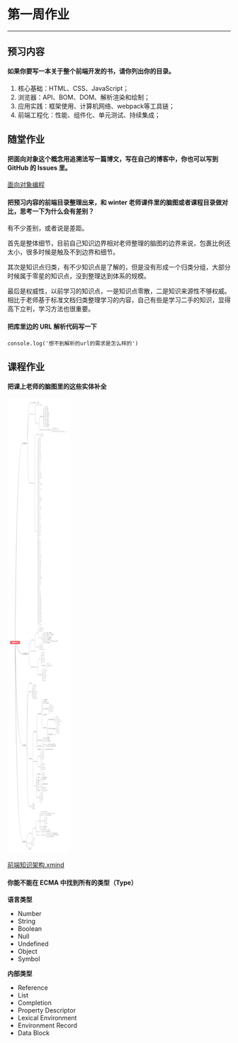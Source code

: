 # 第一周作业
---
## 预习内容

#### 如果你要写一本关于整个前端开发的书，请你列出你的目录。

1. 核心基础：HTML、CSS、JavaScript；
2. 浏览器：API、BOM、DOM、解析渲染和绘制； 
3. 应用实践：框架使用、计算机网络、webpack等工具链；
4. 前端工程化：性能、组件化、单元测试、持续集成；

## 随堂作业

#### 把面向对象这个概念用追溯法写一篇博文，写在自己的博客中，你也可以写到 GitHub 的 Issues 里。

[面向对象编程](https://github.com/bakenray/Frontend-01-Template/tree/master/week01/4.面向对象编程.md)

#### 把预习内容的前端目录整理出来，和 winter 老师课件里的脑图或者课程目录做对比，思考一下为什么会有差别？

有不少差别，或者说是差距。

首先是整体细节，目前自己知识边界相对老师整理的脑图的边界来说，包裹比例还太小，很多时候是触及不到边界和细节。

其次是知识点归类，有不少知识点是了解的，但是没有形成一个归类分组，大部分时候属于零星的知识点，没到整理达到体系的规模。

最后是权威性，以前学习的知识点，一是知识点零散，二是知识来源性不够权威。相比于老师基于标准文档归类整理学习的内容，自己有些是学习二手的知识，显得高下立判，学习方法也很重要。

#### 把库里边的 URL 解析代码写一下
```
console.log('想不到解析的url的需求是怎么样的')
```

## 课程作业

#### 把课上老师的脑图里的这些实体补全

![前端知识架构](https://github.com/bakenray/Frontend-01-Template/blob/master/week01/static/前端知识架构.png)


[前端知识架构.xmind](https://github.com/bakenray/Frontend-01-Template/tree/master/week01/static/前端知识架构.xmind)

#### 你能不能在 ECMA 中找到所有的类型（Type）

**语言类型**
- Number
- String
- Boolean
- Null
- Undefined
- Object
- Symbol

**内部类型**
- Reference
- List
- Completion
- Property Descriptor
- Lexical Environment
- Environment Record
- Data Block

